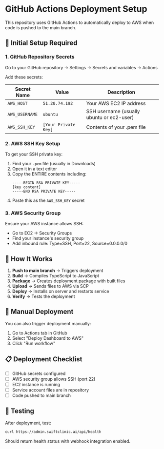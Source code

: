 # GitHub Actions Deployment Setup

This repository uses GitHub Actions to automatically deploy to AWS when code is pushed to the main branch.

## 🔧 Initial Setup Required

### 1. GitHub Repository Secrets

Go to your GitHub repository → Settings → Secrets and variables → Actions

Add these secrets:

| Secret Name | Value | Description |
|-------------|-------|-------------|
| `AWS_HOST` | `51.20.74.192` | Your AWS EC2 IP address |
| `AWS_USERNAME` | `ubuntu` | SSH username (usually ubuntu or ec2-user) |
| `AWS_SSH_KEY` | `[Your Private Key]` | Contents of your .pem file |

### 2. AWS SSH Key Setup

To get your SSH private key:
1. Find your `.pem` file (usually in Downloads)
2. Open it in a text editor
3. Copy the ENTIRE contents including:
   ```
   -----BEGIN RSA PRIVATE KEY-----
   [key content]
   -----END RSA PRIVATE KEY-----
   ```
4. Paste this as the `AWS_SSH_KEY` secret

### 3. AWS Security Group

Ensure your AWS instance allows SSH:
- Go to EC2 → Security Groups
- Find your instance's security group
- Add inbound rule: Type=SSH, Port=22, Source=0.0.0.0/0

## 🚀 How It Works

1. **Push to main branch** → Triggers deployment
2. **Build** → Compiles TypeScript to JavaScript
3. **Package** → Creates deployment package with built files
4. **Upload** → Sends files to AWS via SCP
5. **Deploy** → Installs on server and restarts service
6. **Verify** → Tests the deployment

## 🎯 Manual Deployment

You can also trigger deployment manually:
1. Go to Actions tab in GitHub
2. Select "Deploy Dashboard to AWS"
3. Click "Run workflow"

## 📋 Deployment Checklist

- [ ] GitHub secrets configured
- [ ] AWS security group allows SSH (port 22)
- [ ] EC2 instance is running
- [ ] Service account files are in repository
- [ ] Code pushed to main branch

## 🧪 Testing

After deployment, test:
```bash
curl https://admin.swiftclinic.ai/api/health
```

Should return health status with webhook integration enabled.